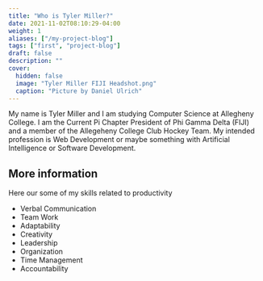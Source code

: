 ```yaml
---
title: "Who is Tyler Miller?"
date: 2021-11-02T08:10:29-04:00
weight: 1
aliases: ["/my-project-blog"]
tags: ["first", "project-blog"]
draft: false
description: ""
cover:
  hidden: false
  image: "Tyler Miller FIJI Headshot.png"
  caption: "Picture by Daniel Ulrich"
---
```


My name is Tyler Miller and I am studying Computer Science at Allegheny College.
I am the Current Pi Chapter President of Phi Gamma Delta (FIJI) and a member of the Allegeheny College Club Hockey Team.
My intended profession is Web Development or maybe something with Artificial Intelligence or Software Development.


## More information

Here our some of my skills related to productivity

- Verbal Communication
- Team Work
- Adaptability
- Creativity
- Leadership
- Organization
- Time Management
- Accountability


